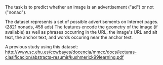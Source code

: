 
The task is to predict whether an image is an advertisement ("ad") or not ("nonad").

The dataset represents a set of possible advertisements on Internet pages. (2821 nonads, 458 ads) The features encode the geometry of the image (if available) as well as phrases occurring in the URL, the image's URL and alt text, the anchor text, and words occuring near the anchor text.

A previous study using this dataset: http://www.sc.ehu.es/ccwbayes/docencia/mmcc/docs/lecturas-clasificacion/abstracts-resumir/kushmerick99learning.pdf
